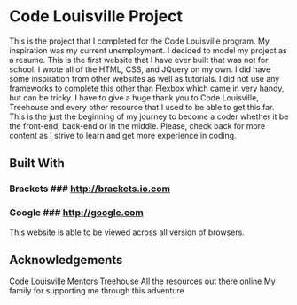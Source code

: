 # Code Louisville Project #

This is the project that I completed for the Code Louisville program.  My inspiration was my current unemployment.  I decided to model my project as a resume.  This is the first website that I have ever built that was not for school.  I wrote all of the HTML, CSS, and JQuery on my own.  I did have some inspiration from other websites as well as tutorials.  I did not use any frameworks to complete this other than Flexbox which came in very handy, but can be tricky.  I have to give a huge thank you to Code Louisville, Treehouse and every other resource that I used to be able to get this far.  This is the just the beginning of my journey to become a coder whether it be the front-end, back-end or in the middle.  Please, check back for more content as I strive to learn and get more experience in coding.

## Built With ##

### Brackets ### http://brackets.io.com
### Google ### http://google.com

This website is able to be viewed across all version of browsers.

## Acknowledgements ##

Code Louisville
Mentors
Treehouse 
All the resources out there online
My family for supporting me through this adventure
